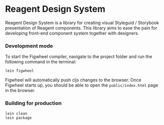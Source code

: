 # Reagent Design System

Reagent Design System is a library for creating visual Styleguid / Storybook presentation of Reagent components.
This library aims to ease the pain for developing front-end component system together with designers.

### Development mode

To start the Figwheel compiler, navigate to the project folder and run the following command in the terminal:

```
lein figwheel
```

Figwheel will automatically push cljs changes to the browser.
Once Figwheel starts up, you should be able to open the `public/index.html` page in the browser.


### Building for production

```
lein clean
lein package
```
